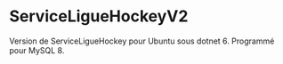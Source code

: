 # ServiceLigueHockeyV2

Version de ServiceLigueHockey pour Ubuntu sous dotnet 6. Programmé pour MySQL 8.
